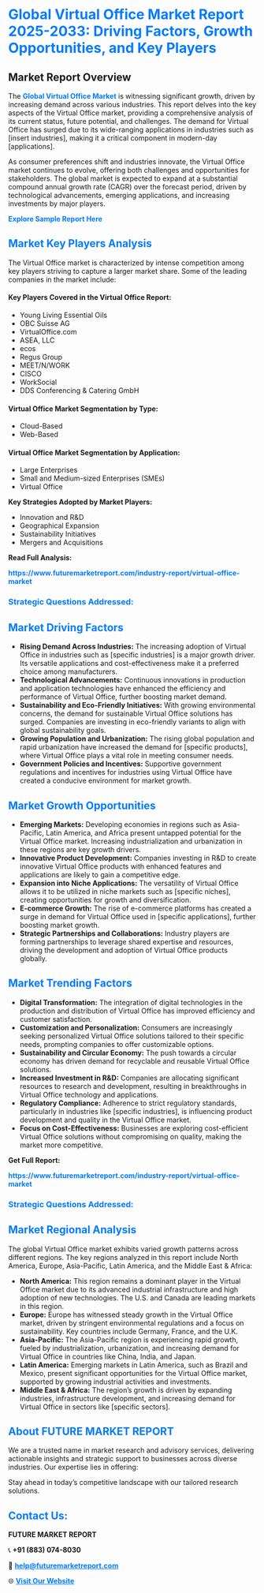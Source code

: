 <h1 style="color: #007BFF;">Global Virtual Office Market Report 2025-2033: Driving Factors, Growth Opportunities, and Key Players</h1>

<section id="overview">
<h2>Market Report Overview</h2>
<p>The <a href="https://www.futuremarketreport.com/industry-report/virtual-office-market" style="color: #007BFF; text-decoration: none;"><strong>Global Virtual Office Market</strong></a> is witnessing significant growth, driven by increasing demand across various industries. This report delves into the key aspects of the Virtual Office market, providing a comprehensive analysis of its current status, future potential, and challenges. The demand for Virtual Office has surged due to its wide-ranging applications in industries such as [insert industries], making it a critical component in modern-day [applications].</p>
<p>As consumer preferences shift and industries innovate, the Virtual Office market continues to evolve, offering both challenges and opportunities for stakeholders. The global market is expected to expand at a substantial compound annual growth rate (CAGR) over the forecast period, driven by technological advancements, emerging applications, and increasing investments by major players.</p>
</section>

<section id="overview">
<p><a href="https://www.futuremarketreport.com/request-sample/reportId=121274" style="color: #007BFF; text-decoration: none;"><strong>Explore Sample Report Here</strong></a></p>
</section>

<section id="key-players">
<h2 style="color: #007BFF;">Market Key Players Analysis</h2>
<p>The Virtual Office market is characterized by intense competition among key players striving to capture a larger market share. Some of the leading companies in the market include:</p>
<h4>Key Players Covered in the Virtual Office Report:</h4>
<ul><li>Young Living Essential Oils</li><li>OBC Suisse AG</li><li>VirtualOffice.com</li><li>ASEA, LLC</li><li>ecos</li><li>Regus Group</li><li>MEET/N/WORK</li><li>CISCO</li><li>WorkSocial</li><li>DDS Conferencing &amp; Catering GmbH</li></ul>
<h4>Virtual Office Market Segmentation by Type:</h4>
<ul><li>Cloud-Based</li><li>Web-Based</li></ul>

<h4>Virtual Office Market Segmentation by Application:</h4>
<ul><li>Large Enterprises</li><li>Small and Medium-sized Enterprises (SMEs)</li><li>Virtual Office</li></ul>
<p><strong>Key Strategies Adopted by Market Players:</strong></p>
<ul>
<li>Innovation and R&D</li>
<li>Geographical Expansion</li>
<li>Sustainability Initiatives</li>
<li>Mergers and Acquisitions</li>
</ul>
</section>

<section>
<p><strong>Read Full Analysis: </strong></p><a href="https://www.futuremarketreport.com/industry-report/virtual-office-market" style="color: #007BFF; text-decoration: none;"><strong>https://www.futuremarketreport.com/industry-report/virtual-office-market</strong></a>
<h3 style="color: #007BFF;">Strategic Questions Addressed:</h3>
</section>

<section id="driving-factors">
<h2 style="color: #007BFF;">Market Driving Factors</h2>
<ul>
<li><strong>Rising Demand Across Industries:</strong> The increasing adoption of Virtual Office in industries such as [specific industries] is a major growth driver. Its versatile applications and cost-effectiveness make it a preferred choice among manufacturers.</li>
<li><strong>Technological Advancements:</strong> Continuous innovations in production and application technologies have enhanced the efficiency and performance of Virtual Office, further boosting market demand.</li>
<li><strong>Sustainability and Eco-Friendly Initiatives:</strong> With growing environmental concerns, the demand for sustainable Virtual Office solutions has surged. Companies are investing in eco-friendly variants to align with global sustainability goals.</li>
<li><strong>Growing Population and Urbanization:</strong> The rising global population and rapid urbanization have increased the demand for [specific products], where Virtual Office plays a vital role in meeting consumer needs.</li>
<li><strong>Government Policies and Incentives:</strong> Supportive government regulations and incentives for industries using Virtual Office have created a conducive environment for market growth.</li>
</ul>
</section>

<section id="growth-opportunities">
<h2 style="color: #007BFF;">Market Growth Opportunities</h2>
<ul>
<li><strong>Emerging Markets:</strong> Developing economies in regions such as Asia-Pacific, Latin America, and Africa present untapped potential for the Virtual Office market. Increasing industrialization and urbanization in these regions are key growth drivers.</li>
<li><strong>Innovative Product Development:</strong> Companies investing in R&D to create innovative Virtual Office products with enhanced features and applications are likely to gain a competitive edge.</li>
<li><strong>Expansion into Niche Applications:</strong> The versatility of Virtual Office allows it to be utilized in niche markets such as [specific niches], creating opportunities for growth and diversification.</li>
<li><strong>E-commerce Growth:</strong> The rise of e-commerce platforms has created a surge in demand for Virtual Office used in [specific applications], further boosting market growth.</li>
<li><strong>Strategic Partnerships and Collaborations:</strong> Industry players are forming partnerships to leverage shared expertise and resources, driving the development and adoption of Virtual Office products globally.</li>
</ul>
</section>

<section id="trending-factors">
<h2 style="color: #007BFF;">Market Trending Factors</h2>
<ul>
<li><strong>Digital Transformation:</strong> The integration of digital technologies in the production and distribution of Virtual Office has improved efficiency and customer satisfaction.</li>
<li><strong>Customization and Personalization:</strong> Consumers are increasingly seeking personalized Virtual Office solutions tailored to their specific needs, prompting companies to offer customizable options.</li>
<li><strong>Sustainability and Circular Economy:</strong> The push towards a circular economy has driven demand for recyclable and reusable Virtual Office solutions.</li>
<li><strong>Increased Investment in R&D:</strong> Companies are allocating significant resources to research and development, resulting in breakthroughs in Virtual Office technology and applications.</li>
<li><strong>Regulatory Compliance:</strong> Adherence to strict regulatory standards, particularly in industries like [specific industries], is influencing product development and quality in the Virtual Office market.</li>
<li><strong>Focus on Cost-Effectiveness:</strong> Businesses are exploring cost-efficient Virtual Office solutions without compromising on quality, making the market more competitive.</li>
</ul>
</section>

<section>
<p><strong>Get Full Report: </strong></p><a href="https://www.futuremarketreport.com/industry-report/virtual-office-market" style="color: #007BFF; text-decoration: none;"><strong>https://www.futuremarketreport.com/industry-report/virtual-office-market</strong></a>
<h3 style="color: #007BFF;">Strategic Questions Addressed:</h3>
</section>


<section id="regional-analysis">
<h2 style="color: #007BFF;">Market Regional Analysis</h2>
<p>The global Virtual Office market exhibits varied growth patterns across different regions. The key regions analyzed in this report include North America, Europe, Asia-Pacific, Latin America, and the Middle East & Africa:</p>
<ul>
<li><strong>North America:</strong> This region remains a dominant player in the Virtual Office market due to its advanced industrial infrastructure and high adoption of new technologies. The U.S. and Canada are leading markets in this region.</li>
<li><strong>Europe:</strong> Europe has witnessed steady growth in the Virtual Office market, driven by stringent environmental regulations and a focus on sustainability. Key countries include Germany, France, and the U.K.</li>
<li><strong>Asia-Pacific:</strong> The Asia-Pacific region is experiencing rapid growth, fueled by industrialization, urbanization, and increasing demand for Virtual Office in countries like China, India, and Japan.</li>
<li><strong>Latin America:</strong> Emerging markets in Latin America, such as Brazil and Mexico, present significant opportunities for the Virtual Office market, supported by growing industrial activities and investments.</li>
<li><strong>Middle East & Africa:</strong> The region’s growth is driven by expanding industries, infrastructure development, and increasing demand for Virtual Office in sectors like [specific sectors].</li>
</ul>
</section>

<footer>
<h2 style="color: #007BFF;">About FUTURE MARKET REPORT</h2>
<p>We are a trusted name in market research and advisory services, delivering actionable insights and strategic support to businesses across diverse industries. Our expertise lies in offering:</p>

<p>Stay ahead in today’s competitive landscape with our tailored research solutions.</p>

<h2 style="color: #007BFF;">Contact Us:</h2>
<p><strong>FUTURE MARKET REPORT</strong></p>
<p>📞 <strong>+91 (883) 074-8030</strong></p>
<p>📧 <strong><a href="mailto:help@futuremarketreport.com" style="color: #007BFF;">help@futuremarketreport.com</a></strong></p>
<p>🌐 <strong><a href="https://www.futuremarketreport.com/" style="color: #007BFF;">Visit Our Website</a></strong></p>
</footer>